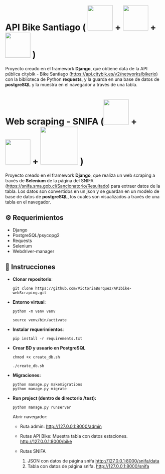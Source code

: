 # API Bike Santiago ( <img src="https://user-images.githubusercontent.com/66185308/219544687-7a92774b-c2bc-48cc-b9ff-efda4e7bf22a.png" width="80"> + <img src="https://user-images.githubusercontent.com/66185308/219544998-7c87fa3b-10e0-4ec1-bbf3-fdc52473a03d.png" width="80">  + <img src="https://user-images.githubusercontent.com/66185308/219545154-84a0c617-7ed1-4d7d-90fc-1ca6829732da.png" width="80"> )
Proyecto creado en el framework **Django**, que obtiene data de la API pública citybik - Bike Santiago (https://api.citybik.es/v2/networks/bikerio) con la biblioteca de Python **requests**, y la guarda en una base de datos de **postgreSQL** y la muestra en el navegador a través de una tabla.

# Web scraping - SNIFA (<img src="https://user-images.githubusercontent.com/66185308/219544687-7a92774b-c2bc-48cc-b9ff-efda4e7bf22a.png" width="80"> + <img src="https://user-images.githubusercontent.com/66185308/219544998-7c87fa3b-10e0-4ec1-bbf3-fdc52473a03d.png" width="80">  +  <img src="https://user-images.githubusercontent.com/66185308/219648943-7c47db95-aecb-443f-a6ed-48da61e863e8.png" width="120"> )
Proyecto creado en el framework **Django**, que realiza un web scraping a través de **Selenium** de la página del SNIFA (https://snifa.sma.gob.cl/Sancionatorio/Resultado) para extraer datos de la tabla. Los datos son convertidos en un json y se guardan en un modelo de base de datos de **postgreSQL**, los cuales son visualizados a través de una tabla en el navegador.



## :gear: Requerimientos
- Django
- PostgreSQL/psycopg2
- Requests
- Selenium
- Webdriver-manager

## :memo: Instrucciones

- **Clonar repositorio**:

  ```
  git clone https://github.com/VictoriaBorquez/APIbike-webScraping.git
  ```

- **Entorno virtual**:
  ```
  python -m venv venv
  ```
  ```
  source venv/bin/activate
  ```
  
 
- **Instalar requerimientos**:

  ```
  pip install -r requirements.txt
  ```

- **Crear BD y usuario en PostgreSQL**
  ```
  chmod +x create_db.sh
  ```
  ```
  ./create_db.sh
  ```
  
  
- **Migraciones:**
  ```
  python manage.py makemigrations
  python manage.py migrate
  ```

- **Run project (dentro de directorio /test):** 
  ```
  python manage.py runserver
  ```
  Abrir navegador: 
  - Ruta admin:
    http://127.0.0.1:8000/admin
    
  - Rutas API Bike:
    Muestra tabla con datos estaciones.
    http://127.0.0.1:8000/bike
    
  - Rutas SNIFA
    1) JSON con datos de página snifa
    http://127.0.0.1:8000/snifa/data
    2) Tabla con datos de página snifa.
    http://127.0.0.1:8000/snifa
    

